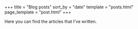 +++
title = "Blog posts"
sort_by = "date"
template = "posts.html"
page_template = "post.html"
+++

Here you can find the articles that I've written.
